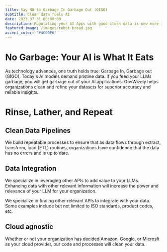 ```yaml
---
title: Say NO to Garbage In Garbage Out (GIGO)
subtitle: Clean data fuels AI
date: 2023-07-31 00:00:00
description: Populating your AI Apps with good clean data is now more important than ever
featured_image: /images/robot-bread.jpg
accent_color: '#4C60E6'
---
```


# No Garbage: Your AI is What It Eats

As technology advances, one truth holds true: Garbage In, Garbage out (GIGO). Today's AI models demand pristine data. If you feed your LLMs garbage, you will get garbage out of your AI applications. GovWizely helps organizations clean and refine your datasets for superior accuracy and reliable insights.

# Rinse, Lather, and Repeat

## Clean Data Pipelines

We build repeatable processes to ensure that as data flows through extract, transform, load (ETL) routines, organizations have confidence that the data has no errors and is up to date. 

## Data Integration

We specialize in leveraging other APIs to add value to your LLMs. Enhancing data with other relevant information will increase the power and relevance of your LLM for your organization. 

We specialize in finding other relevant APIs to integrate with your data. Some examples include but not limited to ISO standards, product codes, etc.

## Cloud agnostic

Whether or not your organization has decided Amazon, Google, or Microsft as your cloud provider, our code and processes will clean your data.